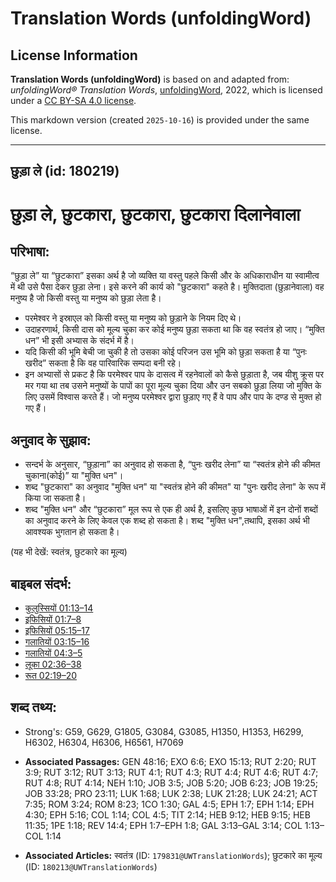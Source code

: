# Translation Words (unfoldingWord)

## License Information

**Translation Words (unfoldingWord)** is based on and adapted from: _unfoldingWord® Translation Words_, [unfoldingWord](https://unfoldingword.org/utw), 2022, which is licensed under a [CC BY-SA 4.0 license](https://creativecommons.org/licenses/by-sa/4.0/legalcode.en).

This markdown version (created `2025-10-16`) is provided under the same license.



--------------------------------

## छुड़ा ले (id: 180219)

छुड़ा ले, छुटकारा, छुटकारा, छुटकारा दिलानेवाला
==============================================

परिभाषा:
--------

“छुड़ा ले” या “छुटकारा” इसका अर्थ है जो व्यक्ति या वस्तु पहले किसी और के अधिकाराधीन या स्वामीत्व में थी उसे पैसा देकर छुड़ा लेना। इसे करने की कार्य को "छुटकारा" कहते है। मुक्तिदाता (छुड़ानेवाला) वह मनुष्य है जो किसी वस्तु या मनुष्य को छुड़ा लेता है।

* परमेश्वर ने इस्राएल को किसी वस्तु या मनुष्य को छुड़ाने के नियम दिए थे।
* उदाहरणार्थ, किसी दास को मूल्य चुका कर कोई मनुष्य छुड़ा सकता था कि वह स्वतंत्र हो जाए। “मुक्ति धन” भी इसी अभ्यास के संदर्भ में है।
* यदि किसी की भूमि बेची जा चुकी है तो उसका कोई परिजन उस भूमि को छुड़ा सकता है या “पुनः खरीद” सकता है कि वह पारिवारिक सम्पदा बनी रहे।
* इन अभ्यासों से प्रकट है कि परमेश्वर पाप के दासत्व में रहनेवालों को कैसे छुड़ाता है, जब यीशु क्रूस पर मर गया था तब उसने मनुष्यों के पापों का पूरा मूल्य चुका दिया और उन सबको छुड़ा लिया जो मुक्ति के लिए उसमें विश्वास करते हैं। जो मनुष्य परमेश्वर द्वारा छुड़ाए गए हैं वे पाप और पाप के दण्ड से मुक्त हो गए हैं।

अनुवाद के सुझाव:
----------------

* सन्दर्भ के अनुसार, “छुड़ाना” का अनुवाद हो सकता है, “पुनः खरीद लेना” या “स्वतंत्र होने की कीमत चुकाना(कोई)” या "मुक्ति धन"।
* शब्द "छुटकारा" का अनुवाद "मुक्ति धन" या "स्वतंत्र होने की कीमत" या "पुनः खरीद लेना" के रूप में किया जा सकता है।
* शब्द "मुक्ति धन" और “छुटकारा” मूल रूप से एक ही अर्थ है, इसलिए कुछ भाषाओं में इन दोनों शब्दों का अनुवाद करने के लिए केवल एक शब्द हो सकता है। शब्द "मुक्ति धन",तथापि, इसका अर्थ भी आवश्यक भुगतान हो सकता है।

(यह भी देखें: स्वतंत्र, छुटकारे का मूल्य)

बाइबल संदर्भ:
-------------

* [कुलुस्सियों 01:13–14](https://ref.ly/Col1:13-Col1:14)
* [इफिसियों 01:7–8](https://ref.ly/Eph1:7-Eph1:8)
* [इफिसियों 05:15–17](https://ref.ly/Eph5:15-Eph5:17)
* [गलातियों 03:15–16](https://ref.ly/Gal3:15-Gal3:16)
* [गलातियों 04:3–5](https://ref.ly/Gal4:3-Gal4:5)
* [लूका 02:36–38](https://ref.ly/Luke2:36-Luke2:38)
* [रूत 02:19–20](https://ref.ly/Ruth2:19-Ruth2:20)

शब्द तथ्य:
----------

* Strong's: G59, G629, G1805, G3084, G3085, H1350, H1353, H6299, H6302, H6304, H6306, H6561, H7069

* **Associated Passages:** GEN 48:16; EXO 6:6; EXO 15:13; RUT 2:20; RUT 3:9; RUT 3:12; RUT 3:13; RUT 4:1; RUT 4:3; RUT 4:4; RUT 4:6; RUT 4:7; RUT 4:8; RUT 4:14; NEH 1:10; JOB 3:5; JOB 5:20; JOB 6:23; JOB 19:25; JOB 33:28; PRO 23:11; LUK 1:68; LUK 2:38; LUK 21:28; LUK 24:21; ACT 7:35; ROM 3:24; ROM 8:23; 1CO 1:30; GAL 4:5; EPH 1:7; EPH 1:14; EPH 4:30; EPH 5:16; COL 1:14; COL 4:5; TIT 2:14; HEB 9:12; HEB 9:15; HEB 11:35; 1PE 1:18; REV 14:4; EPH 1:7–EPH 1:8; GAL 3:13–GAL 3:14; COL 1:13–COL 1:14
* **Associated Articles:** स्वतंत्र (ID: `179831@UWTranslationWords`); छुटकारे  का मूल्य (ID: `180213@UWTranslationWords`)

